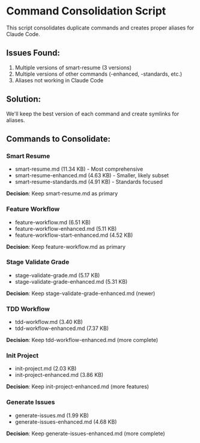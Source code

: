 # Command Consolidation Script

This script consolidates duplicate commands and creates proper aliases for Claude Code.

## Issues Found:
1. Multiple versions of smart-resume (3 versions)
2. Multiple versions of other commands (-enhanced, -standards, etc.)
3. Aliases not working in Claude Code

## Solution:
We'll keep the best version of each command and create symlinks for aliases.

## Commands to Consolidate:

### Smart Resume
- smart-resume.md (11.34 KB) - Most comprehensive
- smart-resume-enhanced.md (4.63 KB) - Smaller, likely subset
- smart-resume-standards.md (4.91 KB) - Standards focused

**Decision**: Keep smart-resume.md as primary

### Feature Workflow
- feature-workflow.md (6.51 KB)
- feature-workflow-enhanced.md (5.11 KB)
- feature-workflow-start-enhanced.md (4.52 KB)

**Decision**: Keep feature-workflow.md as primary

### Stage Validate Grade
- stage-validate-grade.md (5.17 KB)
- stage-validate-grade-enhanced.md (5.31 KB)

**Decision**: Keep stage-validate-grade-enhanced.md (newer)

### TDD Workflow
- tdd-workflow.md (3.40 KB)
- tdd-workflow-enhanced.md (7.37 KB)

**Decision**: Keep tdd-workflow-enhanced.md (more complete)

### Init Project
- init-project.md (2.03 KB)
- init-project-enhanced.md (3.86 KB)

**Decision**: Keep init-project-enhanced.md (more features)

### Generate Issues
- generate-issues.md (1.99 KB)
- generate-issues-enhanced.md (4.68 KB)

**Decision**: Keep generate-issues-enhanced.md (more complete)
